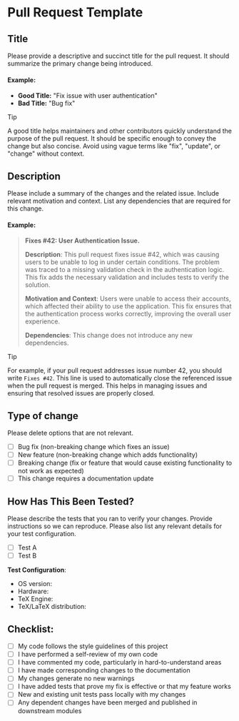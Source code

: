 # Pull Request Template

## Title

Please provide a descriptive and succinct title for the pull request. It should summarize the primary change being introduced.

#### Example:
- **Good Title:** "Fix issue with user authentication"
- **Bad Title:** "Bug fix"

> [!TIP]
> A good title helps maintainers and other contributors quickly understand the purpose of the pull request. It should be specific enough to convey the change but also concise. Avoid using vague terms like "fix", "update", or "change" without context.

## Description

Please include a summary of the changes and the related issue. Include relevant motivation and context. List any dependencies that are required for this change.

#### Example:
> **Fixes #42: User Authentication Issue.**
> 
> **Description**: This pull request fixes issue #42, which was causing users to be unable to log in under certain conditions. The problem was traced to a missing validation check in the authentication logic. This fix adds the necessary validation and includes tests to verify the solution.
> 
> **Motivation and Context**: Users were unable to access their accounts, which affected their ability to use the application. This fix ensures that the authentication process works correctly, improving the overall user experience.
> 
> **Dependencies**: This change does not introduce any new dependencies.


> [!TIP]
> For example, if your pull request addresses issue number 42, you should write `Fixes #42`. This line is used to automatically close the referenced issue when the pull request is merged. This helps in managing issues and ensuring that resolved issues are properly closed.

## Type of change

Please delete options that are not relevant.

- [ ] Bug fix (non-breaking change which fixes an issue)
- [ ] New feature (non-breaking change which adds functionality)
- [ ] Breaking change (fix or feature that would cause existing functionality to not work as expected)
- [ ] This change requires a documentation update

## How Has This Been Tested?

Please describe the tests that you ran to verify your changes. Provide instructions so we can reproduce. Please also list any relevant details for your test configuration.

- [ ] Test A
- [ ] Test B

**Test Configuration**:
* OS version:
* Hardware:
* TeX Engine:
* TeX/LaTeX distribution:

##  Checklist:

- [ ] My code follows the style guidelines of this project
- [ ] I have performed a self-review of my own code
- [ ] I have commented my code, particularly in hard-to-understand areas
- [ ] I have made corresponding changes to the documentation
- [ ] My changes generate no new warnings
- [ ] I have added tests that prove my fix is effective or that my feature works
- [ ] New and existing unit tests pass locally with my changes
- [ ] Any dependent changes have been merged and published in downstream modules
